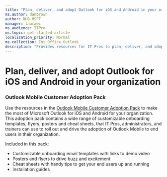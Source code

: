 ```yaml
---
title: "Plan, deliver, and adopt Outlook for iOS and Android in your organization"
ms.author: danbrown
author: DHB-MSFT
manager: laurawi
ms.audience: ITPro
ms.topic: get-started-article
localization_priority: Normal
ms.collection: Ent_Office_Outlook
description: "Provides resources for IT Pros to plan, deliver, and adopt Outlook for iOS and Android in your organization"
---
```


# Plan, deliver, and adopt Outlook for iOS and Android in your organization

### Outlook Mobile Customer Adoption Pack

Use the resources in the [Outlook Mobile Customer Adoption Pack](https://aka.ms/OutlookmobileCAP) to make the most of Microsoft Outlook for iOS and Android for your organization. This adoption pack contains a wide range of customizable onboarding templates, flyers, posters and cheat sheets, that IT Pros, administrators, and trainers can use to roll out and drive the adoption of Outlook Mobile to end users in their organization. 
 
Included in this pack:

- Customizable onboarding email templates with links to demo video
- Posters and flyers to drive buzz and excitement 
- Cheat sheets with handy tips to get your end users up and running 
- Installation guides 

